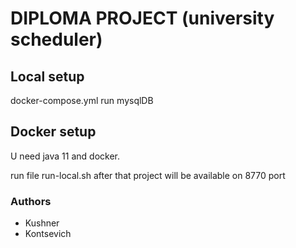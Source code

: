# DIPLOMA PROJECT (university scheduler)

## Local setup
docker-compose.yml run mysqlDB

## Docker setup
U need java 11 and docker.

run file run-local.sh after that project will be available on 8770 port

### Authors
* Kushner
* Kontsevich
